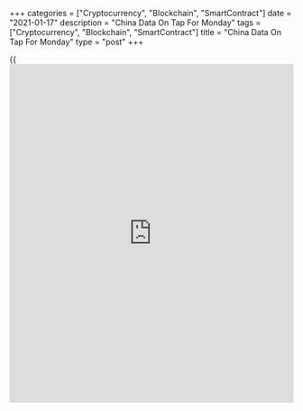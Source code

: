 +++
categories = ["Cryptocurrency", "Blockchain", "SmartContract"]
date = "2021-01-17"
description = "China Data On Tap For Monday"
tags = ["Cryptocurrency", "Blockchain", "SmartContract"]
title = "China Data On Tap For Monday"
type = "post"
+++

{{<iframe id="large-banner" src="https://www.bounty.group/#slide=5.0" width="100%" height="600" scrolling="no" style="border: 0px solid rgb(216, 221, 230); border-radius: 3px;">}}

China is scheduled to release a batch of data on Monday, headlining a
modest day for Asia-Pacific economic activity. On tap are Q4 numbers for
gross domestic product, as well as December data for industrial
production, retail sales, unemployment and fixed asset investment.

GDP is expected to rise 3.2 percent on quarter and 6.1 percent on year
after gaining 2.7 percent on quarter and 4.9 percent on year in the
three months prior.

Industrial production is tipped to add 6.9 percent on year after rising
7.0 percent in November. Retail sales are pegged at 5.5 percent, up from
5.0 percent in the previous month. Fixed Asset Investment is expected to
advanced an annual 3.2 percent, up from 2.6 percent a month earlier. The
jobless rate in November was 5.2 percent.

Japan will see final November numbers for industrial production; the
previous reading suggested an increase of 4.0 percent on month and a
decline of 3.0 percent on year, with a 6.0 percent gain in capacity
utilization.

Singapore will provide December data for non-oil domestic exports, with
forecasts suggesting an increase of 3.6 percent on month and 0.3 percent
on year. That follows the 3.8 percent monthly decline and the 4.9
percent annual drop in November, when the trade balance was 3.93 billion
Singapore dollars.

For comments and feedback [contact](https://www.playgroundfx.com/contact/): editorial@rtt[news](https://www.letsplayfx.com/blog/forex-news-website/).com

[Economic News][1]

 **What parts of the world are seeing the best (and worst) economic
performances lately? Click[here][2] to check out our [Econ Scorecard][2]
and find out! See up-to-the-moment [ranking](https://www.playgroundfx.com/blog/crypto-exchange-ranking/)s for the best and worst
performers in [GDP][3], [unemployment rate][4], [inflation][5] and much
more.**

   1. www.rtt[news](https://www.letsplayfx.com/blog/forex-news-website/).com/Content/EconomicNews.aspx
   2. www.rtt[news](https://www.letsplayfx.com/blog/forex-news-website/).com/economic-scorecard/world-rank/PPI/highest-performance.aspx
   3. www.rtt[news](https://www.letsplayfx.com/blog/forex-news-website/).com/economic-scorecard/world-rank/GDP/highest-performance.aspx
   4. www.rtt[news](https://www.letsplayfx.com/blog/forex-news-website/).com/economic-scorecard/world-rank/unemployment-rate/lowest-performance.aspx
   5. www.rtt[news](https://www.letsplayfx.com/blog/forex-news-website/).com/economic-scorecard/world-rank/CPI/highest-performance.aspx